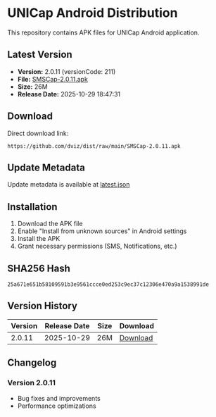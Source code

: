 # UNICap Android Distribution

This repository contains APK files for UNICap Android application.

## Latest Version

- **Version:** 2.0.11 (versionCode: 211)
- **File:** [SMSCap-2.0.11.apk](SMSCap-2.0.11.apk)
- **Size:** 26M
- **Release Date:** 2025-10-29 18:47:31

## Download

Direct download link:
```
https://github.com/dviz/dist/raw/main/SMSCap-2.0.11.apk
```

## Update Metadata

Update metadata is available at [latest.json](latest.json)

## Installation

1. Download the APK file
2. Enable "Install from unknown sources" in Android settings
3. Install the APK
4. Grant necessary permissions (SMS, Notifications, etc.)

## SHA256 Hash

```
25a671e651b58109591b3e9561ccce0ed253c9ec37c12306e470a9a1538991de
```

## Version History

| Version | Release Date | Size | Download |
|---------|--------------|------|----------|
| 2.0.11 | 2025-10-29 | 26M | [Download](SMSCap-2.0.11.apk) |

## Changelog

### Version 2.0.11
- Bug fixes and improvements
- Performance optimizations
